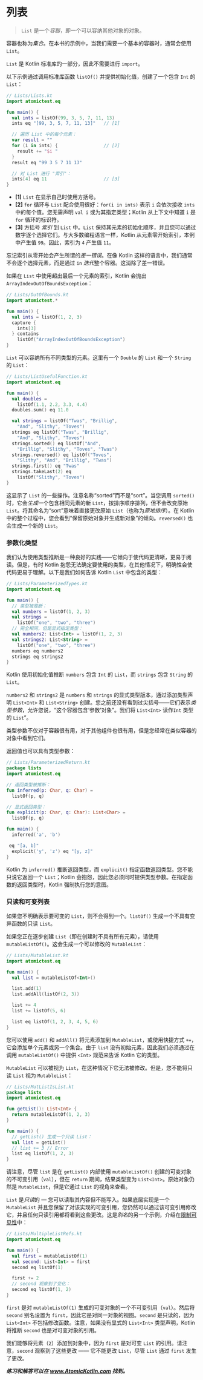 # 列表

> `List` 是一个*容器*，即一个可以容纳其他对象的对象。

容器也称为*集合*。在本书的示例中，当我们需要一个基本的容器时，通常会使用 `List`。

`List` 是 Kotlin 标准库的一部分，因此不需要进行 `import`。

以下示例通过调用标准库函数 `listOf()` 并提供初始化值，创建了一个包含 `Int` 的 `List`：

```kotlin
// Lists/Lists.kt
import atomictest.eq

fun main() {
  val ints = listOf(99, 3, 5, 7, 11, 13)
  ints eq "[99, 3, 5, 7, 11, 13]"   // [1]

  // 遍历 List 中的每个元素：
  var result = ""
  for (i in ints) {                 // [2]
    result += "$i "
  }
  result eq "99 3 5 7 11 13"

  // 对 List 进行 "索引"：
  ints[4] eq 11                     // [3]
}
```

- **[1]** `List` 在显示自己时使用方括号。
- **[2]** `for` 循环与 `List` 配合使用很好：`for(i in ints)` 表示 `i` 会依次接收 `ints` 中的每个值。您无需声明 `val i` 或为其指定类型；Kotlin 从上下文中知道 `i` 是 `for` 循环的标识符。
- **[3]** 方括号 *索引* 到 `List` 中。`List` 保持其元素的初始化顺序，并且您可以通过数字逐个选择它们。与大多数编程语言一样，Kotlin 从元素零开始索引，本例中产生值 `99`。因此，索引为 `4` 产生值 `11`。

忘记索引从零开始会产生所谓的*差一错误*。在像 Kotlin 这样的语言中，我们通常不会逐个选择元素，而是通过 `in` *迭代*整个容器。这消除了差一错误。

如果在 `List` 中使用超出最后一个元素的索引，Kotlin 会抛出 `ArrayIndexOutOfBoundsException`：

```kotlin
// Lists/OutOfBounds.kt
import atomictest.*

fun main() {
  val ints = listOf(1, 2, 3)
  capture {
    ints[3]
  } contains
    listOf("ArrayIndexOutOfBoundsException")
}
```

`List` 可以容纳所有不同类型的元素。这里有一个 `Double` 的 `List` 和一个 `String` 的 `List`：

```kotlin
// Lists/ListUsefulFunction.kt
import atomictest.eq

fun main() {
  val doubles =
    listOf(1.1, 2.2, 3.3, 4.4)
  doubles.sum() eq 11.0

  val strings = listOf("Twas", "Brillig",
    "And", "Slithy", "Toves")
  strings eq listOf("Twas", "Brillig",
    "And", "Slithy", "Toves")
  strings.sorted() eq listOf("And",
    "Brillig", "Slithy", "Toves", "Twas")
  strings.reversed() eq listOf("Toves",
    "Slithy", "And", "Brillig", "Twas")
  strings.first() eq "Twas"
  strings.takeLast(2) eq
    listOf("Slithy", "Toves")
}
```

这显示了 `List` 的一些操作。注意名称“sorted”而不是“sort”。当您调用 `sorted()` 时，它会*生成*一个包含相同元素的新 `List`，按排序顺序排列，但不会改变原始 `List`。将其命名为“sort”意味着直接更改原始 `List`（也称为*原地排序*）。在 Kotlin 中的整个过程中，您会看到“保留原始对象并生成新对象”的倾向。`reversed()` 也会生成一个新的 `List`。

### 参数化类型

我们认为使用类型推断是一种良好的实践——它倾向于使代码更清晰，更易于阅读。但是，有时 Kotlin 抱怨无法确定要使用的类型，在其他情况下，明确性会使代码更易于理解。以下是我们如何告诉 Kotlin `List` 中包含的类型：

```kotlin
// Lists/ParameterizedTypes.kt
import atomictest.eq

fun main() {
  // 类型被推断：
  val numbers = listOf(1, 2, 3)
  val strings =
    listOf("one", "two", "three")
  // 完全相同，但是显式指定类型：
  val numbers2: List<Int> = listOf(1, 2, 3)
  val strings2: List<String> =
    listOf("one", "two", "three")
  numbers eq numbers2
  strings eq strings2
}
```

Kotlin 使用初始化值推断 `numbers` 包含 `Int` 的 `List`，而 `strings` 包含 `String` 的 `List`。

`numbers2` 和 `strings2` 是 `numbers` 和 `strings` 的显式类型版本，通过添加类型声明 `List<Int>` 和 `List<String>` 创建。您之前还没有看到过尖括号——它们表示*类型参数*，允许您说，“这个容器包含‘参数’对象”。我们将 `List<Int>` 读作`Int` 类型的 `List`”。

类型参数不仅对于容器很有用，对于其他组件也很有用，但是您经常在类似容器的对象中看到它们。

返回值也可以具有类型参数：

```kotlin
// Lists/ParameterizedReturn.kt
package lists
import atomictest.eq

// 返回类型被推断：
fun inferred(p: Char, q: Char) =
  listOf(p, q)

// 显式返回类型：
fun explicit(p: Char, q: Char): List<Char> =
  listOf(p, q)

fun main() {
  inferred('a', 'b')

 eq "[a, b]"
  explicit('y', 'z') eq "[y, z]"
}
```

Kotlin 为 `inferred()` 推断返回类型，而 `explicit()` 指定函数返回类型。您不能只说它返回一个 `List`；Kotlin 会抱怨，因此您必须同时提供类型参数。在指定函数的返回类型时，Kotlin 强制执行您的意图。

### 只读和可变列表

如果您不明确表示要可变的 `List`，则不会得到一个。`listOf()` 生成一个不具有变异函数的只读 `List`。

如果您正在逐步创建 `List`（即在创建时不具有所有元素），请使用 `mutableListOf()`。这会生成一个可以修改的 `MutableList`：

```kotlin
// Lists/MutableList.kt
import atomictest.eq

fun main() {
  val list = mutableListOf<Int>()

  list.add(1)
  list.addAll(listOf(2, 3))

  list += 4
  list += listOf(5, 6)

  list eq listOf(1, 2, 3, 4, 5, 6)
}
```

您可以使用 `add()` 和 `addAll()` 将元素添加到 `MutableList`，或使用快捷方式 `+=`，它会添加单个元素或另一个集合。由于 `list` 没有初始元素，因此我们必须通过在调用 `mutableListOf()` 中提供 `<Int>` 规范来告诉 Kotlin 它的类型。

`MutableList` 可以被视为 `List`，在这种情况下它无法被修改。但是，您不能将只读 `List` 视为 `MutableList`：

```kotlin
// Lists/MutListIsList.kt
package lists
import atomictest.eq

fun getList(): List<Int> {
  return mutableListOf(1, 2, 3)
}

fun main() {
  // getList() 生成一个只读 List：
  val list = getList()
  // list += 3 // Error
  list eq listOf(1, 2, 3)
}
```

请注意，尽管 `list` 是在 `getList()` 内部使用 `mutableListOf()` 创建的可变对象的不可变引用（`val`），但在 `return` 期间，结果类型变为 `List<Int>`。原始对象仍然是 `MutableList`，但是它通过 `List` 的视角来查看。

`List` 是*只读*的 — 您可以读取其内容但不能写入。如果底层实现是一个 `MutableList` 并且您保留了对该实现的可变引用，您仍然可以通过该可变引用修改它，并且任何只读引用都将看到这些更改。这是*别名*的另一个示例，介绍在[限制可见性](se02-ch05.md)中：

```kotlin
// Lists/MultipleListRefs.kt
import atomictest.eq

fun main() {
  val first = mutableListOf(1)
  val second: List<Int> = first
  second eq listOf(1)

  first += 2
  // second 观察到了变化：
  second eq listOf(1, 2)
}
```

`first` 是对 `mutableListOf(1)` 生成的可变对象的一个不可变引用（`val`）。然后将 `second` 别名设置为 `first`，因此它是对同一对象的视图。`second` 是只读的，因为 `List<Int>` 不包括修改函数。注意，如果没有显式的 `List<Int>` 类型声明，Kotlin 将推断 `second` 也是对可变对象的引用。

我们能够将元素（`2`）添加到对象中，因为 `first` 是对可变 `List` 的引用。请注意，`second` 观察到了这些更改 —— 它不能更改 `List`，尽管 `List` 通过 `first` 发生了更改。

***练习和解答可以在 www.AtomicKotlin.com 找到。***